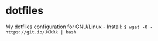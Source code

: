 # dotfiles

My dotfiles configuration for GNU/Linux - Install: `$ wget -O - https://git.io/JCkRk | bash`
